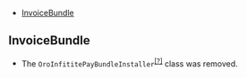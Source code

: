- [InvoiceBundle](#invoicebundle)

InvoiceBundle
-------------
* The `OroInfititePayBundleInstaller`<sup>[[?]](https://github.com/oroinc/OroInfinitePayBundle/tree/4.0.0/Migrations/Schema/OroInfititePayBundleInstaller.php#L15 "Oro\Bundle\InvoiceBundle\Migrations\Schema\OroInfititePayBundleInstaller")</sup> class was removed.

